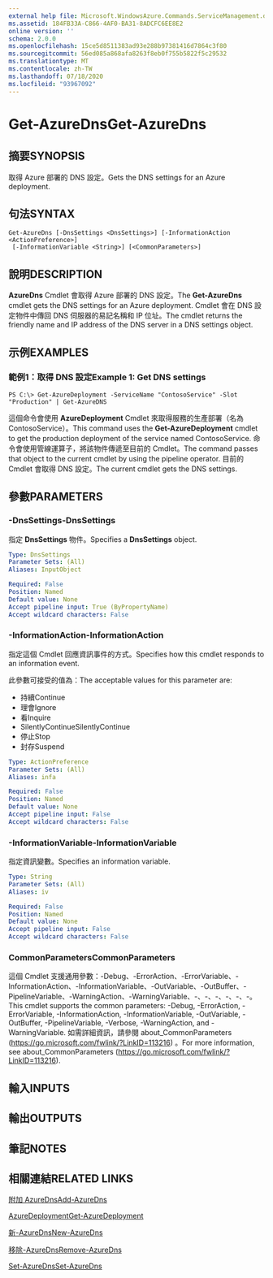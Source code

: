 ```yaml
---
external help file: Microsoft.WindowsAzure.Commands.ServiceManagement.dll-Help.xml
ms.assetid: 184FB33A-C866-4AF0-BA31-8ADCFC6EE8E2
online version: ''
schema: 2.0.0
ms.openlocfilehash: 15ce5d8511383ad93e288b97381416d7864c3f80
ms.sourcegitcommit: 56ed085a868afa8263f8eb0f755b5822f5c29532
ms.translationtype: MT
ms.contentlocale: zh-TW
ms.lasthandoff: 07/18/2020
ms.locfileid: "93967092"
---
```

# <span data-ttu-id="021b2-101">Get-AzureDns</span><span class="sxs-lookup"><span data-stu-id="021b2-101">Get-AzureDns</span></span>

## <span data-ttu-id="021b2-102">摘要</span><span class="sxs-lookup"><span data-stu-id="021b2-102">SYNOPSIS</span></span>
<span data-ttu-id="021b2-103">取得 Azure 部署的 DNS 設定。</span><span class="sxs-lookup"><span data-stu-id="021b2-103">Gets the DNS settings for an Azure deployment.</span></span>

## <span data-ttu-id="021b2-104">句法</span><span class="sxs-lookup"><span data-stu-id="021b2-104">SYNTAX</span></span>

```
Get-AzureDns [-DnsSettings <DnsSettings>] [-InformationAction <ActionPreference>]
 [-InformationVariable <String>] [<CommonParameters>]
```

## <span data-ttu-id="021b2-105">說明</span><span class="sxs-lookup"><span data-stu-id="021b2-105">DESCRIPTION</span></span>
<span data-ttu-id="021b2-106">**AzureDns** Cmdlet 會取得 Azure 部署的 DNS 設定。</span><span class="sxs-lookup"><span data-stu-id="021b2-106">The **Get-AzureDns** cmdlet gets the DNS settings for an Azure deployment.</span></span>
<span data-ttu-id="021b2-107">Cmdlet 會在 DNS 設定物件中傳回 DNS 伺服器的易記名稱和 IP 位址。</span><span class="sxs-lookup"><span data-stu-id="021b2-107">The cmdlet returns the friendly name and IP address of the DNS server in a DNS settings object.</span></span>

## <span data-ttu-id="021b2-108">示例</span><span class="sxs-lookup"><span data-stu-id="021b2-108">EXAMPLES</span></span>

### <span data-ttu-id="021b2-109">範例1：取得 DNS 設定</span><span class="sxs-lookup"><span data-stu-id="021b2-109">Example 1: Get DNS settings</span></span>
```
PS C:\> Get-AzureDeployment -ServiceName "ContosoService" -Slot "Production" | Get-AzureDNS
```

<span data-ttu-id="021b2-110">這個命令會使用 **AzureDeployment** Cmdlet 來取得服務的生產部署（名為 ContosoService）。</span><span class="sxs-lookup"><span data-stu-id="021b2-110">This command uses the **Get-AzureDeployment** cmdlet to get the production deployment of the service named ContosoService.</span></span>
<span data-ttu-id="021b2-111">命令會使用管線運算子，將該物件傳遞至目前的 Cmdlet。</span><span class="sxs-lookup"><span data-stu-id="021b2-111">The command passes that object to the current cmdlet by using the pipeline operator.</span></span>
<span data-ttu-id="021b2-112">目前的 Cmdlet 會取得 DNS 設定。</span><span class="sxs-lookup"><span data-stu-id="021b2-112">The current cmdlet gets the DNS settings.</span></span>

## <span data-ttu-id="021b2-113">參數</span><span class="sxs-lookup"><span data-stu-id="021b2-113">PARAMETERS</span></span>

### <span data-ttu-id="021b2-114">-DnsSettings</span><span class="sxs-lookup"><span data-stu-id="021b2-114">-DnsSettings</span></span>
<span data-ttu-id="021b2-115">指定 **DnsSettings** 物件。</span><span class="sxs-lookup"><span data-stu-id="021b2-115">Specifies a **DnsSettings** object.</span></span>

```yaml
Type: DnsSettings
Parameter Sets: (All)
Aliases: InputObject

Required: False
Position: Named
Default value: None
Accept pipeline input: True (ByPropertyName)
Accept wildcard characters: False
```

### <span data-ttu-id="021b2-116">-InformationAction</span><span class="sxs-lookup"><span data-stu-id="021b2-116">-InformationAction</span></span>
<span data-ttu-id="021b2-117">指定這個 Cmdlet 回應資訊事件的方式。</span><span class="sxs-lookup"><span data-stu-id="021b2-117">Specifies how this cmdlet responds to an information event.</span></span>

<span data-ttu-id="021b2-118">此參數可接受的值為：</span><span class="sxs-lookup"><span data-stu-id="021b2-118">The acceptable values for this parameter are:</span></span>

- <span data-ttu-id="021b2-119">持續</span><span class="sxs-lookup"><span data-stu-id="021b2-119">Continue</span></span>
- <span data-ttu-id="021b2-120">理會</span><span class="sxs-lookup"><span data-stu-id="021b2-120">Ignore</span></span>
- <span data-ttu-id="021b2-121">看</span><span class="sxs-lookup"><span data-stu-id="021b2-121">Inquire</span></span>
- <span data-ttu-id="021b2-122">SilentlyContinue</span><span class="sxs-lookup"><span data-stu-id="021b2-122">SilentlyContinue</span></span>
- <span data-ttu-id="021b2-123">停止</span><span class="sxs-lookup"><span data-stu-id="021b2-123">Stop</span></span>
- <span data-ttu-id="021b2-124">封存</span><span class="sxs-lookup"><span data-stu-id="021b2-124">Suspend</span></span>

```yaml
Type: ActionPreference
Parameter Sets: (All)
Aliases: infa

Required: False
Position: Named
Default value: None
Accept pipeline input: False
Accept wildcard characters: False
```

### <span data-ttu-id="021b2-125">-InformationVariable</span><span class="sxs-lookup"><span data-stu-id="021b2-125">-InformationVariable</span></span>
<span data-ttu-id="021b2-126">指定資訊變數。</span><span class="sxs-lookup"><span data-stu-id="021b2-126">Specifies an information variable.</span></span>

```yaml
Type: String
Parameter Sets: (All)
Aliases: iv

Required: False
Position: Named
Default value: None
Accept pipeline input: False
Accept wildcard characters: False
```

### <span data-ttu-id="021b2-127">CommonParameters</span><span class="sxs-lookup"><span data-stu-id="021b2-127">CommonParameters</span></span>
<span data-ttu-id="021b2-128">這個 Cmdlet 支援通用參數：-Debug、-ErrorAction、-ErrorVariable、-InformationAction、-InformationVariable、-OutVariable、-OutBuffer、-PipelineVariable、-WarningAction、-WarningVariable、-、-、-、-、-、-。</span><span class="sxs-lookup"><span data-stu-id="021b2-128">This cmdlet supports the common parameters: -Debug, -ErrorAction, -ErrorVariable, -InformationAction, -InformationVariable, -OutVariable, -OutBuffer, -PipelineVariable, -Verbose, -WarningAction, and -WarningVariable.</span></span> <span data-ttu-id="021b2-129">如需詳細資訊，請參閱 about_CommonParameters (https://go.microsoft.com/fwlink/?LinkID=113216) 。</span><span class="sxs-lookup"><span data-stu-id="021b2-129">For more information, see about_CommonParameters (https://go.microsoft.com/fwlink/?LinkID=113216).</span></span>

## <span data-ttu-id="021b2-130">輸入</span><span class="sxs-lookup"><span data-stu-id="021b2-130">INPUTS</span></span>

## <span data-ttu-id="021b2-131">輸出</span><span class="sxs-lookup"><span data-stu-id="021b2-131">OUTPUTS</span></span>

## <span data-ttu-id="021b2-132">筆記</span><span class="sxs-lookup"><span data-stu-id="021b2-132">NOTES</span></span>

## <span data-ttu-id="021b2-133">相關連結</span><span class="sxs-lookup"><span data-stu-id="021b2-133">RELATED LINKS</span></span>

[<span data-ttu-id="021b2-134">附加 AzureDns</span><span class="sxs-lookup"><span data-stu-id="021b2-134">Add-AzureDns</span></span>](./Add-AzureDns.md)

[<span data-ttu-id="021b2-135">AzureDeployment</span><span class="sxs-lookup"><span data-stu-id="021b2-135">Get-AzureDeployment</span></span>](./Get-AzureDeployment.md)

[<span data-ttu-id="021b2-136">新-AzureDns</span><span class="sxs-lookup"><span data-stu-id="021b2-136">New-AzureDns</span></span>](./New-AzureDns.md)

[<span data-ttu-id="021b2-137">移除-AzureDns</span><span class="sxs-lookup"><span data-stu-id="021b2-137">Remove-AzureDns</span></span>](./Remove-AzureDns.md)

[<span data-ttu-id="021b2-138">Set-AzureDns</span><span class="sxs-lookup"><span data-stu-id="021b2-138">Set-AzureDns</span></span>](./Set-AzureDns.md)


